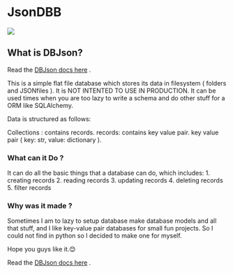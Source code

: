 # JsonDBB

![](https://i.imgur.com/9lFqttd.png)

## What is DBJson?

Read the [DBJson docs here](https://ketanip.github.io/dbjson/) .

This is a simple flat file database which stores its data in filesystem ( folders and JSONfiles ).
It is NOT INTENTED TO USE IN PRODUCTION.
It can be used times when you are too lazy to write a schema and do other stuff for a ORM like SQLAlchemy.

Data is structured as follows:

Collections : contains records.
records: contains key value pair.
key value pair ( key: str, value: dictionary ).

### What can it Do ?

It can do all the basic things that a database can do, which includes:
       1. creating records
       2. reading records
    3. updating records
    4. deleting records
    5. filter records

### Why was it made ?

Sometimes I am to lazy to setup database make database models and all that stuff, and I like key-value pair databases for small fun projects. So I could not find in python so I decided to make one for myself.

Hope you guys like it.😊

Read the [DBJson docs here](https://ketanip.github.io/dbjson/) .